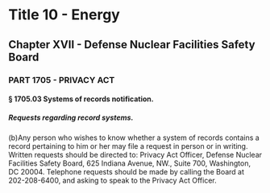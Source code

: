 
# Title 10 - Energy
## Chapter XVII - Defense Nuclear Facilities Safety Board
### PART 1705 - PRIVACY ACT
#### § 1705.03 Systems of records notification.
##### Requests regarding record systems.

(b)Any person who wishes to know whether a system of records contains a record pertaining to him or her may file a request in person or in writing. Written requests should be directed to: Privacy Act Officer, Defense Nuclear Facilities Safety Board, 625 Indiana Avenue, NW., Suite 700, Washington, DC 20004. Telephone requests should be made by calling the Board at 202-208-6400, and asking to speak to the Privacy Act Officer.
